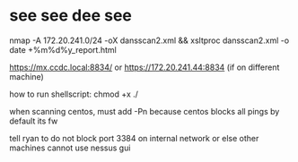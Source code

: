 # see see dee see 

nmap -A 172.20.241.0/24 -oX dansscan2.xml && xsltproc dansscan2.xml -o date +%m%d%y_report.html

https://mx.ccdc.local:8834/ or https://172.20.241.44:8834 (if on different machine)

how to run shellscript:
chmod +x <filename>
./<filename>

when scanning centos, must add -Pn because centos blocks all pings by default its fw

tell ryan to do not block port 3384 on internal network or else other machines cannot use nessus gui 
